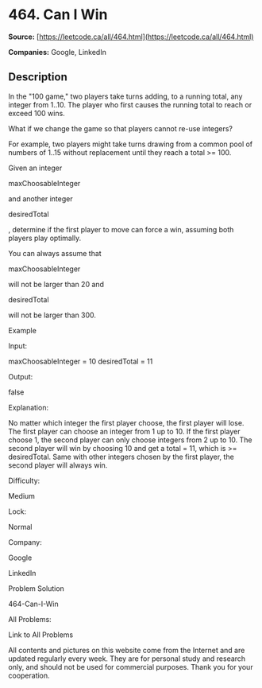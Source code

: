 # 464. Can I Win

**Source:** [https://leetcode.ca/all/464.html](https://leetcode.ca/all/464.html)

**Companies:** Google, LinkedIn

## Description

In the "100 game," two players take turns adding, to a running total, any integer from 1..10.
        The player who first causes the running total to reach or exceed 100 wins.

What if we change the game so that players cannot re-use integers?

For example, two players might take turns drawing from a common pool of numbers of 1..15
        without replacement until they reach a total >= 100.

Given an integer

maxChoosableInteger

and another integer

desiredTotal

, determine if the first player to move can force a win, assuming
        both players play optimally.

You can always assume that

maxChoosableInteger

will not be larger than 20 and

desiredTotal

will not be larger than 300.

Example

Input:

maxChoosableInteger = 10
desiredTotal = 11

Output:

false

Explanation:

No matter which integer the first player choose, the first player will lose.
The first player can choose an integer from 1 up to 10.
If the first player choose 1, the second player can only choose integers from 2 up to 10.
The second player will win by choosing 10 and get a total = 11, which is >= desiredTotal.
Same with other integers chosen by the first player, the second player will always win.

Difficulty:

Medium

Lock:

Normal

Company:

Google

LinkedIn

Problem Solution

464-Can-I-Win

All Problems:

Link to All Problems

All contents and pictures on this website come from the Internet and are updated regularly every week. They are for personal study and research only, and should not be used for commercial purposes. Thank you for your cooperation.

